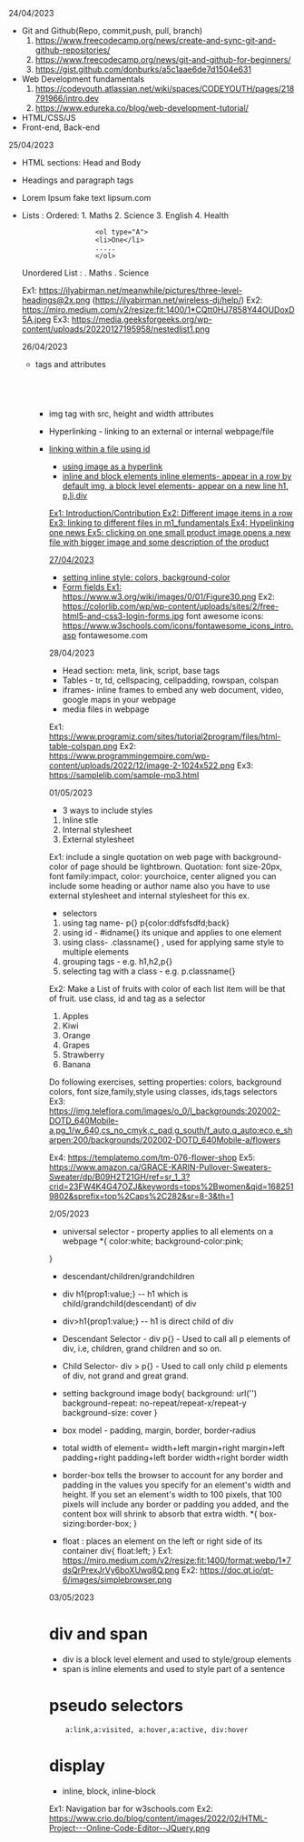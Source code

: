 24/04/2023
- Git and Github(Repo, commit,push, pull, branch)
	1. https://www.freecodecamp.org/news/create-and-sync-git-and-github-repositories/
	2. https://www.freecodecamp.org/news/git-and-github-for-beginners/
	3. https://gist.github.com/donburks/a5c1aae6de7d1504e631
- Web Development fundamentals
	1. https://codeyouth.atlassian.net/wiki/spaces/CODEYOUTH/pages/218791966/intro.dev	
	2. https://www.edureka.co/blog/web-development-tutorial/
- HTML/CSS/JS
- Front-end, Back-end

25/04/2023
- HTML sections: Head and Body
- Headings and paragraph tags
- Lorem Ipsum fake text lipsum.com
- Lists : 
	Ordered:  1. Maths
						2. Science
						3. English
						4. Health

						<ol type="A">
						<li>One</li>
						.....
						</ol>
	Unordered List :  . Maths
										. Science			

	Ex1: https://ilyabirman.net/meanwhile/pictures/three-level-headings@2x.png (https://ilyabirman.net/wireless-dj/help/)
	Ex2: https://miro.medium.com/v2/resize:fit:1400/1*CQtt0HJ7858Y44OUDoxD5A.jpeg
	Ex3: https://media.geeksforgeeks.org/wp-content/uploads/20220127195958/nestedlist1.png

	26/04/2023
	- tags and attributes
	<h1></h1>
	<p></p>
	<br>
	<ol type="a">

	- img tag with src, height and width attributes
	- Hyperlinking - linking to an external or internal webpage/file
				<a href="url">
  - linking within a file using id
	- using image as a hyperlink
	- inline and block elements
				inline elements- appear in a row by default   img, a
				block level elements- appear on a new line  h1, p,li,div
				

	Ex1: Introduction/Contribution
	Ex2: Different image items in a row
	Ex3: linking to different files in m1_fundamentals
	Ex4: Hypelinking one news
	Ex5: clicking on one small product image,opens a new file with bigger image and some description of the product

	27/04/2023
	- setting inline style: colors, background-color
	- Form fields
	Ex1: https://www.w3.org/wiki/images/0/01/Figure30.png
	Ex2: https://colorlib.com/wp/wp-content/uploads/sites/2/free-html5-and-css3-login-forms.jpg
	font awesome icons: https://www.w3schools.com/icons/fontawesome_icons_intro.asp
											fontawesome.com


	28/04/2023
	- Head section: meta, link, script, base tags
	- Tables - tr, td, cellspacing, cellpadding, rowspan, colspan
	- iframes- inline frames to embed any web document, video, google maps in your webpage
	- media files in webpage

	Ex1: https://www.programiz.com/sites/tutorial2program/files/html-table-colspan.png
	Ex2: https://www.programmingempire.com/wp-content/uploads/2022/12/image-2-1024x522.png
	Ex3: https://samplelib.com/sample-mp3.html


	01/05/2023
	- 3 ways to include styles
	1. Inline stle
	2. Internal stylesheet
	3. External stylesheet

	Ex1: include a single quotation on web page with background-color of page should be lightbrown. Quotation: font size-20px, font family:impact, color: yourchoice, center aligned
	you can include some heading or author name also
	you have to use external stylesheet and internal stylesheet for this ex.
	<!-- <q></q>
<!-- <blockquote></blockquote> or <p>-->

- selectors
1. using tag name- p{}   p{color:ddfsfsdfd;back}
2. using id - #idname{}   its unique and applies to one element
3. using class-  .classname{}  , used for applying same style to multiple elements
4. grouping tags - e.g. h1,h2,p{}
5. selecting tag with a class - e.g. p.classname{}

Ex2: Make a List of fruits with color of each list item will be that of fruit. use class, id and tag as a selector
1. Apples
2. Kiwi
3. Orange
4. Grapes
5. Strawberry
6. Banana

Do following exercises, setting properties: colors, background colors, font size,family,style using classes, ids,tags selectors 
Ex3: https://img.teleflora.com/images/o_0/l_backgrounds:202002-DOTD_640Mobile-a,pg_1/w_640,cs_no_cmyk,c_pad,g_south/f_auto,q_auto:eco,e_sharpen:200/backgrounds/202002-DOTD_640Mobile-a/flowers

Ex4: https://templatemo.com/tm-076-flower-shop
Ex5: https://www.amazon.ca/GRACE-KARIN-Pullover-Sweaters-Sweater/dp/B09H2T21GH/ref=sr_1_3?crid=23FW4K4G47OZJ&keywords=tops%2Bwomen&qid=1682519802&sprefix=top%2Caps%2C282&sr=8-3&th=1


2/05/2023
- universal selector - property applies to all elements on a webpage
*{
	color:white;
	background-color:pink;
	
}

- descendant/children/grandchildren

- div h1{prop1:value;}
   -- h1 which is child/grandchild(descendant) of div
- div>h1{prop1:value;}
	-- h1 is direct child of div	
- Descendant Selector	- div p{}	- Used to call all p elements of div, i.e, children, grand children and so on.
- Child Selector-	div > p{}	- Used to call only child p elements of div, not grand and great grand.

- setting background image
		body{
		background: url('') 
		background-repeat: no-repeat/repeat-x/repeat-y
		background-size: cover
		}

- box model - padding, margin, border, border-radius    
- total width of element= width+left margin+right margin+left padding+right padding+left border width+right border width		
- border-box tells the browser to account for any border and padding in the values you specify for an element's width and height. If you set an element's width to 100 pixels, that 100 pixels will include any border or padding you added, and the content box will shrink to absorb that extra width. 
*{
	box-sizing:border-box;
}
- float : places an element on the left or right side of its container
 div{
	float:left;
}
Ex1: https://miro.medium.com/v2/resize:fit:1400/format:webp/1*7dsQrPrexJrVy6boXUwq8Q.png
Ex2: https://doc.qt.io/qt-6/images/simplebrowser.png		

03/05/2023


 # div and span
 - div is a block level element and used to style/group elements
 - span is inline elements and used to style part of a sentence
 # pseudo selectors
		a:link,a:visited, a:hover,a:active, div:hover

 # display
 - inline, block, inline-block

 Ex1: Navigation bar for w3schools.com
 Ex2: https://www.crio.do/blog/content/images/2022/02/HTML-Project---Online-Code-Editor--JQuery.png
 

